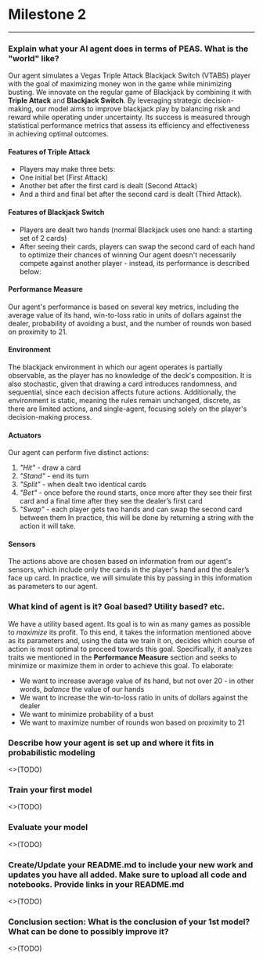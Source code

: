 # Milestone 2
---
### Explain what your AI agent does in terms of PEAS. What is the "world" like? 
Our agent simulates a Vegas Triple Attack Blackjack Switch (VTABS) player with the goal of maximizing money won in the game while minimizing busting. We innovate on the regular game of Blackjack by combining it with **Triple Attack** and **Blackjack Switch**. By leveraging strategic decision-making, our model aims to improve blackjack play by balancing risk and reward while operating under uncertainty. Its success is measured through statistical performance metrics that assess its efficiency and effectiveness in achieving optimal outcomes.
#### Features of Triple Attack
- Players may make three bets: 
 - One initial bet (First Attack)
 - Another bet after the first card is dealt (Second Attack)
 - And a third and final bet after the second card is dealt (Third Attack).
#### Features of Blackjack Switch
- Players are dealt two hands (normal Blackjack uses one hand: a starting set of 2 cards)
- After seeing their cards, players can swap the second card of each hand to optimize their chances of winning
Our agent doesn't necessarily compete against another player - instead, its performance is described below:
#### Performance Measure
Our agent's performance is based on several key metrics, including the average value of its hand, win-to-loss ratio in units of dollars against the dealer, probability of avoiding a bust, and the number of rounds won based on proximity to 21.
#### Environment
The blackjack environment in which our agent operates is partially observable, as the player has no knowledge of the deck's composition. It is also stochastic, given that drawing a card introduces randomness, and sequential, since each decision affects future actions. Additionally, the environment is static, meaning the rules remain unchanged, discrete, as there are limited actions, and single-agent, focusing solely on the player's decision-making process.
#### Actuators
Our agent can perform five distinct actions:
1. *"Hit"* - draw a card
2. *"Stand"* - end its turn
3. *"Split"* - when dealt two identical cards
4. *"Bet"* - once before the round starts, once more after they see their first card and a final time after they see the dealer’s first card
5. *"Swap"* - each player gets two hands and can swap the second card between them
In practice, this will be done by returning a string with the action it will take.
#### Sensors
The actions above are chosen based on information from our agent's sensors, which include only the cards in the player's hand and the dealer’s face up card. In practice, we will simulate this by passing in this information as parameters to our agent.

### What kind of agent is it? Goal based? Utility based? etc.
We have a utility based agent. Its goal is to win as many games as possible to *maximize* its profit. To this end, it takes the information mentioned above as its parameters and, using the data we train it on, decides which course of action is most optimal to proceed towards this goal. Specifically, it analyzes traits we mentioned in the **Performance Measure** section and seeks to minimize or maximize them in order to achieve this goal. To elaborate:
- We want to increase average value of its hand, but not over 20 - in other words, *balance* the value of our hands
- We want to increase the win-to-loss ratio in units of dollars against the dealer
- We want to minimize probability of a bust
- We want to maximize number of rounds won based on proximity to 21

### Describe how your agent is set up and where it fits in probabilistic modeling
<>(TODO)

### Train your first model
<>(TODO)

### Evaluate your model
<>(TODO)

### Create/Update your README.md to include your new work and updates you have all added. Make sure to upload all code and notebooks. Provide links in your README.md
<>(TODO)

### Conclusion section: What is the conclusion of your 1st model? What can be done to possibly improve it?
<>(TODO)